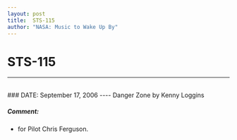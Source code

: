 ```yaml
---
layout: post
title:  STS-115
author: "NASA: Music to Wake Up By"
---
```


# STS-115
----
<br/>
### DATE: September 17, 2006
----
Danger Zone by Kenny Loggins

##### Comment:
* for Pilot Chris Ferguson.
